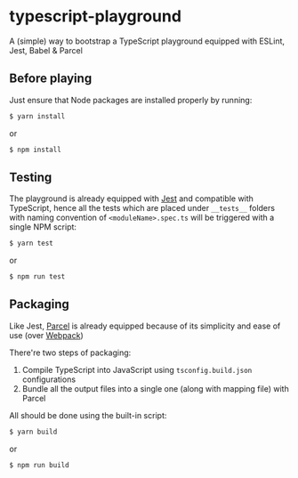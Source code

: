 # typescript-playground
A (simple) way to bootstrap a TypeScript playground equipped with ESLint, Jest, Babel &amp; Parcel

## Before playing

Just ensure that Node packages are installed properly by running:

```bash
$ yarn install
```

or

```bash
$ npm install
```

## Testing

The playground is already equipped with [Jest](https://github.com/facebook/jest) and compatible with TypeScript, hence all the tests which are placed under `__tests__` folders with naming convention of `<moduleName>.spec.ts` will be triggered with a single NPM script:

```bash
$ yarn test
```

or

```bash
$ npm run test
```

## Packaging

Like Jest, [Parcel](https://github.com/parcel-bundler/parcel) is already equipped because of its simplicity and ease of use (over [Webpack](https://github.com/webpack/webpack))

There're two steps of packaging:

  1. Compile TypeScript into JavaScript using `tsconfig.build.json` configurations
  2. Bundle all the output files into a single one (along with mapping file) with Parcel

All should be done using the built-in script:

```bash
$ yarn build
```

or

```bash
$ npm run build
```
